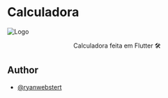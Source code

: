 
# Calculadora

![Logo](https://upload.wikimedia.org/wikipedia/commons/1/17/Google-flutter-logo.png)
<p align="center"> Calculadora feita em Flutter 🛠️</p>

## Author

- [@ryanwebstert](https://www.github.com/ryanwebstert)

  
